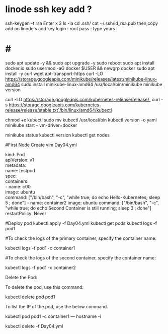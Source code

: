 # linode ssh key add ?
ssh-keygen -t rsa
Enter x 3
ls -la
cd .ssh/
cat ~/.ssh/id_rsa.pub
then,copy
add on linode's add key
login : root
pass : type yours

# # #

sudo apt update -y && sudo apt upgrade -y
sudo reboot
sudo apt install docker.io
sudo usermod -aG docker $USER && newgrp docker
sudo apt install -y curl wget apt-transport-https
curl -LO https://storage.googleapis.com/minikube/releases/latest/minikube-linux-amd64
sudo install minikube-linux-amd64 /usr/local/bin/minikube
minikube version


curl -LO https://storage.googleapis.com/kubernetes-release/release/`
curl -s https://storage.googleapis.com/kubernetes-release/release/stable.txt`/bin/linux/amd64/kubectl

chmod +x kubectl
sudo mv kubectl /usr/local/bin
kubectl version -o yaml
minikube start - vm-driver=docker

minikube status
kubectl version
kubectl get nodes

#First Node Create
vim Day04.yml

kind: Pod                              
apiVersion: v1                     
metadata:                           
  name: testpod                  
spec:                                    
  containers:                      
    - name: c00                     
      image: ubuntu              
      command: ["/bin/bash", "-c", "while true; do echo Hello-Kubernetes; sleep 5 ; done"]
    - name: container2
      image: ubuntu
      command: ["/bin/bash", "-c", "while true; do echo Second Container is still running; sleep 3 ; done"]
  restartPolicy: Never

  #Deploy pod
  kubectl apply -f Day04.yml
  kubectl get pods
  kubectl logs -f pod1

#To check the logs of the primary container, specify the container name:

kubectl logs -f pod1 -c container1

#To check the logs of the second container, specify the container name:

kubectl logs -f pod1 -c container2

Delete the Pod:

To delete the pod, use this command:

kubectl delete pod pod1

To list the IP of the pod, use the below command.

kubectl pod pod1 -c container1 — hostname -i

kubectl delete -f Day04.yml




